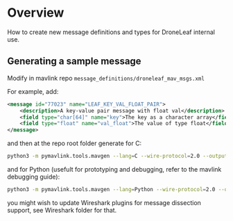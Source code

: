 # Overview
How to create new message definitions and types for DroneLeaf internal use.


## Generating a sample message

Modify in mavlink repo `message_definitions/droneleaf_mav_msgs.xml`

For example, add:
```xml
<message id="77023" name="LEAF_KEY_VAL_FLOAT_PAIR">
    <description>A key-value pair message with float val</description>
    <field type="char[64]" name="key">The key as a character array</field>
    <field type="float" name="val_float">The value of type float</field>
</message>
```

and then at the repo root folder generate for C:

```bash
python3 -m pymavlink.tools.mavgen --lang=C --wire-protocol=2.0 --output=. message_definitions/all.xml
```

and for Python (usefult for prototyping and debugging, refer to the mavlink debugging guide):
```bash
python3 -m pymavlink.tools.mavgen --lang=Python --wire-protocol=2.0 --output=pymavlink message_definitions/all.xml
```

you might wish to update Wireshark plugins for message dissection support, see Wireshark folder for that.
